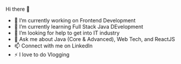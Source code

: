 Hi there 👋

- 🔭 I’m currently working on Frontend Development
- 🌱 I’m currently learning Full Stack Java DEvelopment
- 🤔 I’m looking for help to get into IT industry
- 💬 Ask me about Java (Core & Advanced), Web Tech, and ReactJS
- 📫 Connect with me on <a src="https://www.linkedin.com/in/saqulain-mushtaque-5898b3231/">LinkedIn</a>
- ⚡ I love to do Vlogging
